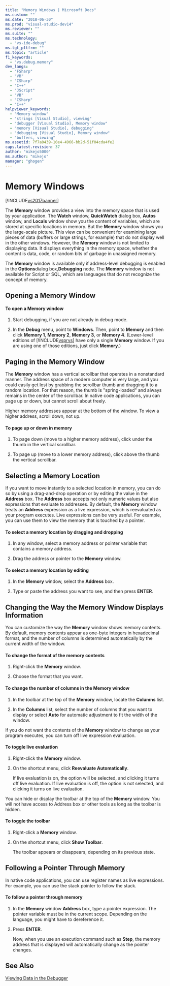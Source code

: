```yaml
---
title: "Memory Windows | Microsoft Docs"
ms.custom: ""
ms.date: "2018-06-30"
ms.prod: "visual-studio-dev14"
ms.reviewer: ""
ms.suite: ""
ms.technology: 
  - "vs-ide-debug"
ms.tgt_pltfrm: ""
ms.topic: "article"
f1_keywords: 
  - "vs.debug.memory"
dev_langs: 
  - "FSharp"
  - "VB"
  - "CSharp"
  - "C++"
  - "JScript"
  - "VB"
  - "CSharp"
  - "C++"
helpviewer_keywords: 
  - "Memory window"
  - "strings [Visual Studio], viewing"
  - "debugger [Visual Studio], Memory window"
  - "memory [Visual Studio], debugging"
  - "debugging [Visual Studio], Memory window"
  - "buffers, viewing"
ms.assetid: 7f7a0439-10e4-4966-bb2d-51f04cda4fe2
caps.latest.revision: 37
author: "mikejo5000"
ms.author: "mikejo"
manager: "ghogen"
---
```

# Memory Windows
[!INCLUDE[vs2017banner](../includes/vs2017banner.md)]

  
The **Memory** window provides a view into the memory space that is used by your application. The **Watch** window, **QuickWatch** dialog box, **Autos** window, and **Locals** window show you the content of variables, which are stored at specific locations in memory. But the **Memory** window shows you the large-scale picture. This view can be convenient for examining large pieces of data (buffers or large strings, for example) that do not display well in the other windows. However, the **Memory** window is not limited to displaying data. It displays everything in the memory space, whether the content is data, code, or random bits of garbage in unassigned memory.  
  
 The **Memory** window is available only if address-level debugging is enabled in the **Options**dialog box,**Debugging** node. The **Memory** window is not available for Script or SQL, which are languages that do not recognize the concept of memory.  
  
## Opening a Memory Window  
  
#### To open a Memory window  
  
1.  Start debugging, if you are not already in debug mode.  
  
2.  In the **Debug** menu, point to **Windows**. Then, point to **Memory** and then click **Memory 1**, **Memory 2**, **Memory 3**, or **Memory 4**. (Lower-level editions of [!INCLUDE[vsprvs](../includes/vsprvs-md.md)] have only a single **Memory** window. If you are using one of those editions, just click **Memory**.)  
  
## Paging in the Memory Window  
 The **Memory** window has a vertical scrollbar that operates in a nonstandard manner. The address space of a modern computer is very large, and you could easily get lost by grabbing the scrollbar thumb and dragging it to a random location. For that reason, the thumb is "spring-loaded" and always remains in the center of the scrollbar. In native code applications, you can page up or down, but cannot scroll about freely.  
  
 Higher memory addresses appear at the bottom of the window. To view a higher address, scroll down, not up.  
  
#### To page up or down in memory  
  
1.  To page down (move to a higher memory address), click under the thumb in the vertical scrollbar.  
  
2.  To page up (move to a lower memory address), click above the thumb the vertical scrollbar.  
  
## Selecting a Memory Location  
 If you want to move instantly to a selected location in memory, you can do so by using a drag-and-drop operation or by editing the value in the **Address** box. The **Address** box accepts not only numeric values but also expressions that evaluate to addresses. By default, the **Memory** window treats an **Address** expression as a live expression, which is reevaluated as your program executes. Live expressions can be very useful. For example, you can use them to view the memory that is touched by a pointer.  
  
#### To select a memory location by dragging and dropping  
  
1.  In any window, select a memory address or pointer variable that contains a memory address.  
  
2.  Drag the address or pointer to the **Memory** window.  
  
#### To select a memory location by editing  
  
1.  In the **Memory** window, select the **Address** box.  
  
2.  Type or paste the address you want to see, and then press **ENTER**.  
  
## Changing the Way the Memory Window Displays Information  
 You can customize the way the **Memory** window shows memory contents. By default, memory contents appear as one-byte integers in hexadecimal format, and the number of columns is determined automatically by the current width of the window.  
  
#### To change the format of the memory contents  
  
1.  Right-click the **Memory** window.  
  
2.  Choose the format that you want.  
  
#### To change the number of columns in the Memory window  
  
1.  In the toolbar at the top of the **Memory** window, locate the **Columns** list.  
  
2.  In the **Columns** list, select the number of columns that you want to display or select **Auto** for automatic adjustment to fit the width of the window.  
  
 If you do not want the contents of the **Memory** window to change as your program executes, you can turn off live expression evaluation.  
  
#### To toggle live evaluation  
  
1.  Right-click the **Memory** window.  
  
2.  On the shortcut menu, click **Reevaluate Automatically**.  
  
     If live evaluation is on, the option will be selected, and clicking it turns off live evaluation. If live evaluation is off, the option is not selected, and clicking it turns on live evaluation.  
  
 You can hide or display the toolbar at the top of the **Memory** window. You will not have access to Address box or other tools as long as the toolbar is hidden.  
  
#### To toggle the toolbar  
  
1.  Right-click a **Memory** window.  
  
2.  On the shortcut menu, click **Show Toolbar**.  
  
     The toolbar appears or disappears, depending on its previous state.  
  
## Following a Pointer Through Memory  
 In native code applications, you can use register names as live expressions. For example, you can use the stack pointer to follow the stack.  
  
#### To follow a pointer through memory  
  
1.  In the **Memory** window **Address** box, type a pointer expression. The pointer variable must be in the current scope. Depending on the language, you might have to dereference it.  
  
2.  Press **ENTER**.  
  
     Now, when you use an execution command such as **Step**, the memory address that is displayed will automatically change as the pointer changes.  
  
## See Also  
 [Viewing Data in the Debugger](../debugger/viewing-data-in-the-debugger.md)






